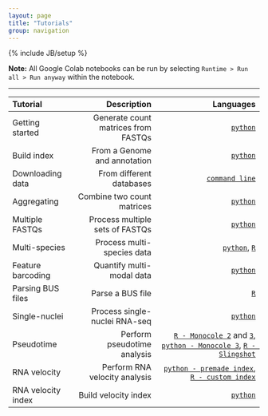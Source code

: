 ```yaml
---
layout: page
title: "Tutorials"
group: navigation
---
```


{% include JB/setup %}

**Note:** All Google Colab notebooks can be run by selecting `Runtime > Run all > Run anyway` within the notebook.

---

| Tutorial | Description | Languages|
|:-----|------------:|---------:|
|Getting started | Generate count matrices from FASTQs | [`python`](https://colab.research.google.com/github/pachterlab/kallistobustools/blob/master/notebooks/kb_standard.ipynb)  |
| Build index | From a Genome and annotation | [`python`](https://colab.research.google.com/github/pachterlab/kallistobustools/blob/master/notebooks/kb_transcriptome_index.ipynb) |
| Downloading data | From different databases | [`command line`](https://colab.research.google.com/github/pachterlab/kallistobustools/blob/master/notebooks/data_download.ipynb)|
| Aggregating | Combine two count matrices | [`python`](https://colab.research.google.com/github/pachterlab/kallistobustools/blob/master/notebooks/kb_aggregating_count_matrices.ipynb)|
| Multiple FASTQs | Process multiple sets of FASTQs | [`python`](https://colab.research.google.com/github/pachterlab/kallistobustools/blob/master/notebooks/kb_multiple_files.ipynb) |
| Multi-species | Process multi-species data | [`python`](https://colab.research.google.com/github/pachterlab/kallistobustools/blob/master/notebooks/kb_species_mixing.ipynb), [`R`](https://bustools.github.io/BUS_notebooks_R/10xv2.html)|
| Feature barcoding | Quantify multi-modal data | [`python`](https://colab.research.google.com/github/pachterlab/kallistobustools/blob/master/notebooks/kb_kite.ipynb)|
| Parsing BUS files | Parse a BUS file | [`R`](https://bustools.github.io/BUS_notebooks_R/10xv3.html) |
| Single-nuclei | Process single-nuclei RNA-seq | [`python`](https://colab.research.google.com/github/pachterlab/kallistobustools/blob/master/notebooks/kb_single_nucleus.ipynb)|
| Pseudotime | Perform pseudotime analysis | [`R - Monocole 2`](https://bustools.github.io/BUS_notebooks_R/monocle2.html) and [`3`](https://bustools.github.io/BUS_notebooks_R/monocle3.html), [`python - Monocole 3`](https://colab.research.google.com/github/pachterlab/kallistobustools/blob/master/notebooks/kb_monocle.ipynb), [`R - Slingshot`](https://bustools.github.io/BUS_notebooks_R/slingshot.html)|
| RNA velocity | Perform RNA velocity analysis | [`python - premade index`](https://colab.research.google.com/github/pachterlab/kallistobustools/blob/master/notebooks/kb_velocity.ipynb), [`R - custom index`](https://bustools.github.io/BUS_notebooks_R/velocity.html)|
| RNA velocity index | Build velocity index | [`python`](https://colab.research.google.com/github/pachterlab/kallistobustools/blob/master/notebooks/kb_velocity_index.ipynb)|
